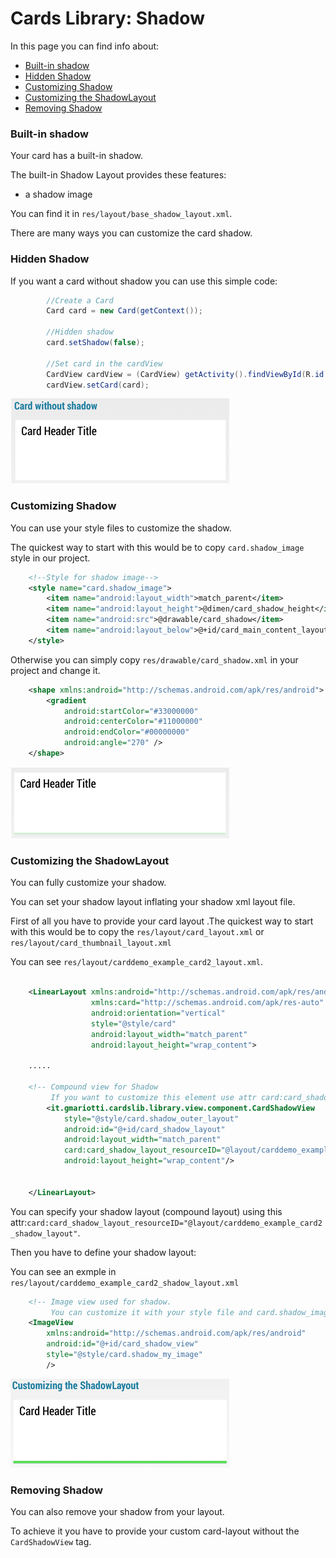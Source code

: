 # Cards Library: Shadow

In this page you can find info about:

* [Built-in shadow](#built-in-shadow)
* [Hidden Shadow](#hidden-shadow)
* [Customizing Shadow](#customizing-shadow)
* [Customizing the ShadowLayout](#customizing-the-shadowlayout)
* [Removing Shadow](#removing-shadow)


### Built-in shadow

Your card has a built-in shadow.

The built-in Shadow Layout provides these features:

* a shadow image

You can find it in `res/layout/base_shadow_layout.xml`.

There are many ways you can customize the card shadow.

### Hidden Shadow

If you want a card without shadow  you can use this simple code:

``` java
        //Create a Card
        Card card = new Card(getContext());

        //Hidden shadow
        card.setShadow(false);

        //Set card in the cardView
        CardView cardView = (CardView) getActivity().findViewById(R.id.carddemo_shadow_no);
        cardView.setCard(card);
```

![Screen](https://github.com/gabrielemariotti/cardslib/raw/master/demo/images/shadow/noshadow.png)

### Customizing Shadow

You can use your style files to customize the shadow.

The quickest way to start with this would be to copy `card.shadow_image` style in our project.

``` xml
    <!--Style for shadow image-->
    <style name="card.shadow_image">
        <item name="android:layout_width">match_parent</item>
        <item name="android:layout_height">@dimen/card_shadow_height</item>
        <item name="android:src">@drawable/card_shadow</item>
        <item name="android:layout_below">@+id/card_main_content_layout</item>
    </style>

```

Otherwise you can simply copy `res/drawable/card_shadow.xml` in your project and change it.

``` xml
    <shape xmlns:android="http://schemas.android.com/apk/res/android">
        <gradient
            android:startColor="#33000000"
            android:centerColor="#11000000"
            android:endColor="#00000000"
            android:angle="270" />
    </shape>

```

![Screen](https://github.com/gabrielemariotti/cardslib/raw/master/demo/images/shadow/style.png)

### Customizing the ShadowLayout

You can fully customize your shadow.

You can set your shadow layout inflating your shadow xml layout file.

First of all you have to provide your card layout .The quickest way to start with this would be to copy the `res/layout/card_layout.xml` or `res/layout/card_thumbnail_layout.xml`

You can see `res/layout/carddemo_example_card2_layout.xml`.

``` xml

    <LinearLayout xmlns:android="http://schemas.android.com/apk/res/android"
                  xmlns:card="http://schemas.android.com/apk/res-auto"
                  android:orientation="vertical"
                  style="@style/card"
                  android:layout_width="match_parent"
                  android:layout_height="wrap_content">

    .....

    <!-- Compound view for Shadow
         If you want to customize this element use attr card:card_shadow_layout_resourceID -->
        <it.gmariotti.cardslib.library.view.component.CardShadowView
            style="@style/card.shadow_outer_layout"
            android:id="@+id/card_shadow_layout"
            android:layout_width="match_parent"
            card:card_shadow_layout_resourceID="@layout/carddemo_example_card2_shadow_layout"
            android:layout_height="wrap_content"/>


    </LinearLayout>
```

You can specify your shadow layout (compound layout) using this attr:`card:card_shadow_layout_resourceID="@layout/carddemo_example_card2_shadow_layout"`.

Then you have to define your shadow layout:

You can see an exmple in `res/layout/carddemo_example_card2_shadow_layout.xml`

``` xml
    <!-- Image view used for shadow.
         You can customize it with your style file and card.shadow_image style-->
    <ImageView
        xmlns:android="http://schemas.android.com/apk/res/android"
        android:id="@+id/card_shadow_view"
        style="@style/card.shadow_my_image"
        />
```

![Screen](https://github.com/gabrielemariotti/cardslib/raw/master/demo/images/shadow/layout_shadow.png)


### Removing Shadow

You can also remove your shadow from your layout.

To achieve it you have to provide your custom card-layout without the `CardShadowView` tag.

